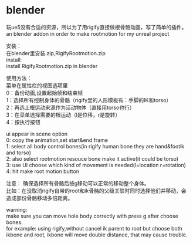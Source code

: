 # blender

玩ue5没有合适的资源，所以为了用rigify直接做根骨骼动画，写了简单的插件。   
an blender addon in order to make rootmotion for my unreal project  
   
安装：  
在blender里安装.zip,RigifyRootmotion.zip  
install:  
install RigifyRootmotion.zip in blender  

使用方法：  
菜单在属性栏的视图选项里  
0：备份动画,设置起始帧和结束帧   
1：选择所有控制身体的骨骼（rigify里的人形模板有：手脚的IK和torso）  
2：再选上根运动来源作为活动物体（直接用torso也行）  
3：在菜单选择需要的根运动（l是位移，r是旋转）  
4：按执行按钮   

ui appear in scene option  
0: copy the animation,set start&end frame  
1: select all body control bones(in rigify human bone they are hand&footik and torso)  
2: also select rootmotion resouce bone make it active(it could be torso)  
3: use UI choose which kind of movement is needed(l=location r=rotation)  
4: hit make root motion button  

注意： 
确保选择所有骨骼后按g移动可以正常的移动整个身体。  
比如：在没取消rigify自带的root和ik骨骼的父级关联时同时选择他们并移动，会造成部份骨骼移动多倍距离。 

warning:  
make sure you can move hole body correctly with press g after choose bones.  
for example: using rigify,without cancel ik parent to root but choose both ikbone and root, ikbone will move double distance, that may cause trouble.  

